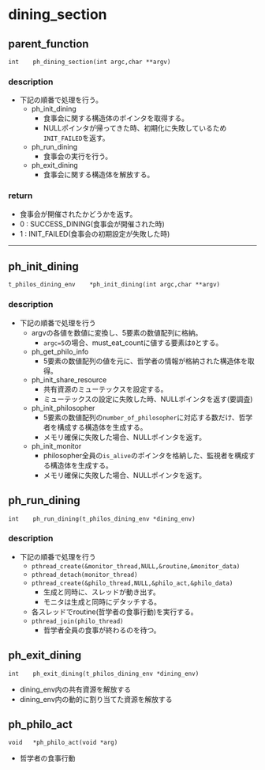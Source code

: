 # dining_section
## parent_function
`int	ph_dining_section(int argc,char **argv)`
### description
- 下記の順番で処理を行う。
	- ph_init_dining
		- 食事会に関する構造体のポインタを取得する。
		- NULLポインタが帰ってきた時、初期化に失敗しているため`INIT_FAILED`を返す。
	- ph_run_dining
		- 食事会の実行を行う。
	- ph_exit_dining
		- 食事会に関する構造体を解放する。
### return
- 食事会が開催されたかどうかを返す。
- 0 : SUCCESS_DINING(食事会が開催された時)
- 1 : INIT_FAILED(食事会の初期設定が失敗した時)

---

## ph_init_dining
`t_philos_dining_env	*ph_init_dining(int argc,char **argv)`
### description
- 下記の順番で処理を行う
	- argvの各値を数値に変換し、5要素の数値配列に格納。
		- `argc=5`の場合、must_eat_countに値する要素は`0`とする。
	- ph_get_philo_info
		- 5要素の数値配列の値を元に、哲学者の情報が格納された構造体を取得。
	- ph_init_share_resource
		- 共有資源のミューテックスを設定する。
		- ミューテックスの設定に失敗した時、NULLポインタを返す(要調査)
	- ph_init_philosopher
		- 5要素の数値配列の`number_of_philosopher`に対応する数だけ、哲学者を構成する構造体を生成する。
		- メモリ確保に失敗した場合、NULLポインタを返す。
	- ph_init_monitor
		- philosopher全員の`is_alive`のポインタを格納した、監視者を構成する構造体を生成する。
		- メモリ確保に失敗した場合、NULLポインタを返す。
	
## ph_run_dining
`int	ph_run_dining(t_philos_dining_env *dining_env)`
### description
- 下記の順番で処理を行う
	- `pthread_create(&monitor_thread,NULL,&routine,&monitor_data)`
	- `pthread_detach(monitor_thread)`
	- `pthread_create(&philo_thread,NULL,&philo_act,&philo_data)`
		- 生成と同時に、スレッドが動き出す。
		- モニタは生成と同時にデタッチする。
	- 各スレッドでroutine(哲学者の食事行動)を実行する。
	- `pthread_join(philo_thread)`
		- 哲学者全員の食事が終わるのを待つ。

## ph_exit_dining
`int	ph_exit_dining(t_philos_dining_env *dining_env)`
- dining_env内の共有資源を解放する
- dining_env内の動的に割り当てた資源を解放する

## ph_philo_act
`void	*ph_philo_act(void *arg)`
- 哲学者の食事行動
